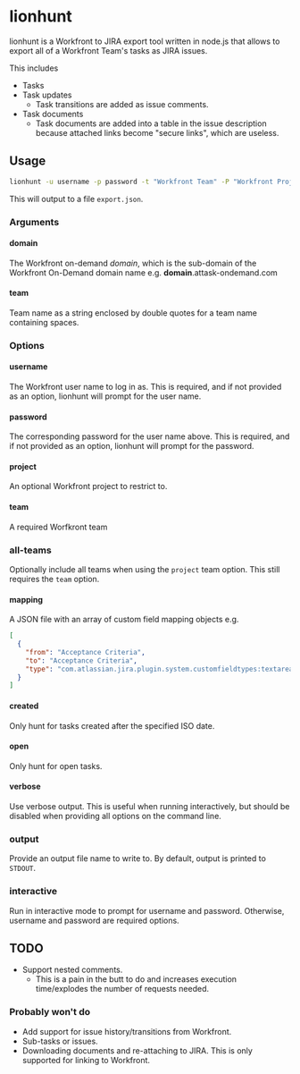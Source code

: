 # lionhunt

lionhunt is a Workfront to JIRA export tool written in node.js that allows to export all of a Workfront Team's tasks as JIRA issues.

This includes

* Tasks
* Task updates
   * Task transitions are added as issue comments.
* Task documents
   * Task documents are added into a table in the issue description because attached links become "secure links", which are useless.

## Usage

```bash
lionhunt -u username -p password -t "Workfront Team" -P "Workfront Project" <domain> <project key>
```

This will output to a file `export.json`.

### Arguments

#### domain

The Workfront on-demand *domain*, which is the sub-domain of the Workfront On-Demand domain name e.g. **domain**.attask-ondemand.com

#### team

Team name as a string enclosed by double quotes for a team name containing spaces.

### Options

#### username

The Workfront user name to log in as. This is required, and if not provided as an option, lionhunt will prompt for the user name.

#### password

The corresponding password for the user name above. This is required, and if not provided as an option, lionhunt will prompt for the password.

#### project

An optional Workfront project to restrict to.

#### team

A required Worfkront team

### all-teams

Optionally include all teams when using the `project` team option. This still requires the `team` option.

#### mapping

A JSON file with an array of custom field mapping objects e.g.

```json
[
  {
    "from": "Acceptance Criteria",
    "to": "Acceptance Criteria",
    "type": "com.atlassian.jira.plugin.system.customfieldtypes:textarea"
  }
]
```

#### created

Only hunt for tasks created after the specified ISO date.

#### open

Only hunt for open tasks.

#### verbose

Use verbose output. This is useful when running interactively, but should be disabled when providing all options on the command line.

### output

Provide an output file name to write to. By default, output is printed to `STDOUT`.

### interactive

Run in interactive mode to prompt for username and password. Otherwise, username and password are required options.

## TODO

* Support nested comments.
   * This is a pain in the butt to do and increases execution time/explodes the number of requests needed.

### Probably won't do

* Add support for issue history/transitions from Workfront.
* Sub-tasks or issues.
* Downloading documents and re-attaching to JIRA. This is only supported for linking to Workfront.
